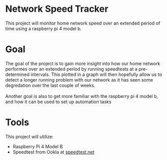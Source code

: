 # Network Speed Tracker
This project will monitor home network speed over an extended period of time using a raspberry pi 4 model b.

# Goal
The goal of the project is to gain more insight into how our home network performes over an extended period by running speedtests at a pre-determined intervals. This plotted in a graph will then hopefully allow us to detect a longer running problem with our network as it has seen some degredation over the last couple of weeks.
<br/> <br/>
Another goal is also to get more familiar with the raspberry pi 4 model b, and how it can be used to set up automation tasks

# Tools
This project will utilize:
<ul>
  <li>Raspberry Pi 4 Model B</li>
  <li>Speedtest from Ookla at <a href="https://www.speedtest.net/">speedtest.net</a></li>
</ul>
